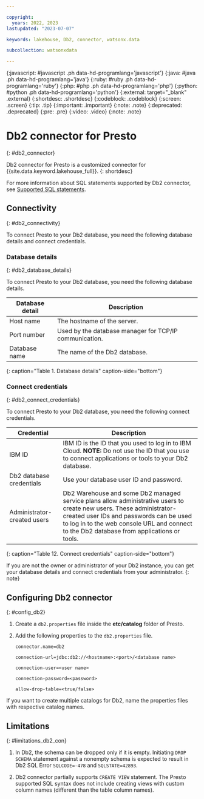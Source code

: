 ```yaml
---

copyright:
  years: 2022, 2023
lastupdated: "2023-07-07"

keywords: lakehouse, Db2, connector, watsonx.data

subcollection: watsonxdata

---
```


{:javascript: #javascript .ph data-hd-programlang='javascript'}
{:java: #java .ph data-hd-programlang='java'}
{:ruby: #ruby .ph data-hd-programlang='ruby'}
{:php: #php .ph data-hd-programlang='php'}
{:python: #python .ph data-hd-programlang='python'}
{:external: target="_blank" .external}
{:shortdesc: .shortdesc}
{:codeblock: .codeblock}
{:screen: .screen}
{:tip: .tip}
{:important: .important}
{:note: .note}
{:deprecated: .deprecated}
{:pre: .pre}
{:video: .video}
{:note: .note}

# Db2 connector for Presto
{: #db2_connector}

Db2 connector for Presto is a customized connector for {{site.data.keyword.lakehouse_full}}.
{: shortdesc}

For more information about SQL statements supported by Db2 connector, see [Supported SQL statements](watsonxdata?topic=watsonxdata-supported_sql_statements).

## Connectivity
{: #db2_connectivity}

To connect Presto to your Db2 database, you need the following database details and connect credentials.

### Database details
{: #db2_database_details}

To connect Presto to your Db2 database, you need the following database details.

| Database detail | Description |
|-----------------|----------------|
| Host name | The hostname of the server.|
| Port number | Used by the database manager for TCP/IP communication.|
| Database name | The name of the Db2 database.|
{: caption="Table 1. Database details" caption-side="bottom"}

### Connect credentials
{: #db2_connect_credentials}

To connect Presto to your Db2 database, you need the following connect credentials.

| Credential | Description |
|-------------|----------------|
| IBM ID| IBM ID is the ID that you used to log in to IBM Cloud. **NOTE:** Do not use the ID that you use to connect applications or tools to your Db2 database.|
| Db2 database credentials | Use your database user ID and password.|
| Administrator-created users | Db2 Warehouse and some Db2 managed service plans allow administrative users to create new users. These administrator-created user IDs and passwords can be used to log in to the web console URL and connect to the Db2 database from applications or tools.|
{: caption="Table 12. Connect credentials" caption-side="bottom"}


If you are not the owner or administrator of your Db2 instance, you can get your database details and connect credentials from your administrator.
{: note}


## Configuring Db2 connector
{: #config_db2}

1. Create a `db2.properties` file inside the **etc/catalog** folder of Presto.

2. Add the following properties to the `db2.properties` file.

   `connector.name=db2`

   `connection-url=jdbc:db2://<hostname>:<port>/<database name>`

   `connection-user=<user name>`

   `connection-password=<password>`

   `allow-drop-table=<true/false>`

If you want to create multiple catalogs for Db2, name the properties files with respective catalog names.

## Limitations
{: #limitations_db2_con}

1. In Db2, the schema can be dropped only if it is empty. Initiating `DROP SCHEMA` statement against a nonempty schema is expected to result in Db2 SQL Error `SQLCODE=-478` and `SQLSTATE=42893`.

2. Db2 connector partially supports `CREATE VIEW` statement. The Presto supported SQL syntax does not include creating views with custom column names (different than the table column names).
